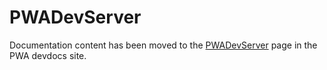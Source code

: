 # PWADevServer

Documentation content has been moved to the [PWADevServer][] page in the PWA devdocs site.

[PWADevServer]: https://developer.adobe.com/commerce/pwa-studio/api/buildpack/webpack/dev-server/
